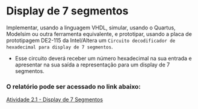 # Display de 7 segmentos
Implementar, usando a linguagem VHDL, simular, usando o Quartus, Modelsim ou outra ferramenta equivalente, e prototipar, usando a placa de prototipagem DE2-115 da Intel/Altera um `Circuito decodificador de hexadecimal para display de 7 segmentos`.

- Esse circuito deverá receber um número hexadecimal na sua entrada e apresentar na sua saída a
representação para um display de 7 segmentos.

### O relatório pode ser acessado no link abaixo:

[Atividade 2.1 - Display de 7 Segmentos](https://drive.google.com/open?id=1bw-cMd2Jje83kK7O2JZOd3rfir64NIfa)

